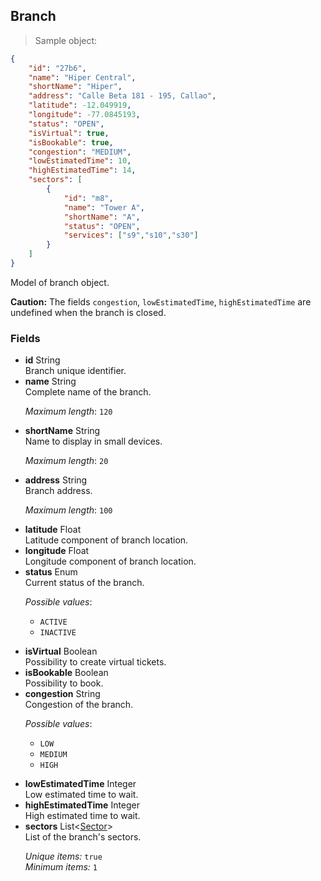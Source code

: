 
## Branch

> Sample object:

```json
{
    "id": "27b6",
    "name": "Hiper Central",
    "shortName": "Hiper",
    "address": "Calle Beta 181 - 195, Callao",
    "latitude": -12.049919,
    "longitude": -77.0845193,
    "status": "OPEN",
    "isVirtual": true,
    "isBookable": true,
    "congestion": "MEDIUM",
    "lowEstimatedTime": 10,
    "highEstimatedTime": 14,
    "sectors": [
        {
            "id": "m8",
            "name": "Tower A",
            "shortName": "A",
            "status": "OPEN",
            "services": ["s9","s10","s30"]
        }
    ]
}
```

Model of branch object.

<aside class="warning">
<strong>Caution:</strong> The fields <code>congestion</code>, <code>lowEstimatedTime</code>, <code>highEstimatedTime</code> are undefined when the branch is closed.
</aside>

### Fields

* **id** <span class="param-type">String</span> <br>Branch unique identifier.
* **name** <span class="param-type">String</span> <br>Complete name of the branch. <p>*Maximum length*: <code>120</code></p>
* **shortName** <span class="param-type">String</span> <br>Name to display in small devices. <p>*Maximum length*: <code>20</code></p>
* **address** <span class="param-type">String</span> <br>Branch address. <p>*Maximum length*: <code>100</code></p>
* **latitude** <span class="param-type">Float</span> <br>Latitude component of branch location.
* **longitude** <span class="param-type">Float</span> <br>Longitude component of branch location.
* **status** <span class="param-type">Enum</span> <br>Current status of the branch. <p>*Possible values*: <ul><li><code>ACTIVE</code></li><li><code>INACTIVE</code></li></ul></p>
* **isVirtual** <span class="param-type">Boolean</span> <br>Possibility to create virtual tickets.
* **isBookable** <span class="param-type">Boolean</span> <br>Possibility to book.
* **congestion** <span class="param-type">String</span> <br>Congestion of the branch. <p>*Possible values*: <ul><li><code>LOW</code></li><li><code>MEDIUM</code></li><li><code>HIGH</code></li></ul></p>
* **lowEstimatedTime** <span class="param-type">Integer</span> <br>Low estimated time to wait.
* **highEstimatedTime** <span class="param-type">Integer</span> <br>High estimated time to wait.
* **sectors** <span class="param-type">List\<[Sector](#the-sector-object)\></span> <br> List of the branch's sectors.<p>*Unique items:* <code>true</code><br>*Minimum items:* <code>1</code></p>
